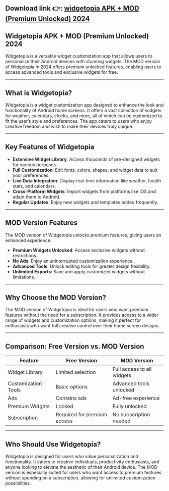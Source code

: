 ## **Download link 👉: [widgetopia APK + MOD (Premium Unlocked) 2024](https://tinyurl.com/2s3zze4x)**

## Widgetopia APK + MOD (Premium Unlocked) 2024  

Widgetopia is a versatile widget customization app that allows users to personalize their Android devices with stunning widgets. The MOD version of Widgetopia in 2024 offers premium unlocked features, enabling users to access advanced tools and exclusive widgets for free.  

---

## **What is Widgetopia?**  

Widgetopia is a widget customization app designed to enhance the look and functionality of Android home screens. It offers a vast collection of widgets for weather, calendars, clocks, and more, all of which can be customized to fit the user’s style and preferences. The app caters to users who enjoy creative freedom and wish to make their devices truly unique.  

---

## **Key Features of Widgetopia**  

- **Extensive Widget Library**: Access thousands of pre-designed widgets for various purposes.  
- **Full Customization**: Edit fonts, colors, shapes, and widget data to suit your preferences.  
- **Live Data Integration**: Display real-time information like weather, health stats, and calendars.  
- **Cross-Platform Widgets**: Import widgets from platforms like iOS and adapt them to Android.  
- **Regular Updates**: Enjoy new widgets and templates added frequently.  

---

## **MOD Version Features**  

The MOD version of Widgetopia unlocks premium features, giving users an enhanced experience.  

- **Premium Widgets Unlocked**: Access exclusive widgets without restrictions.  
- **No Ads**: Enjoy an uninterrupted customization experience.  
- **Advanced Tools**: Unlock editing tools for greater design flexibility.  
- **Unlimited Exports**: Save and apply customized widgets without limitations.  

---

## **Why Choose the MOD Version?**  

The MOD version of Widgetopia is ideal for users who want premium features without the need for a subscription. It provides access to a wider range of widgets and customization options, making it perfect for enthusiasts who want full creative control over their home screen designs.  

---

## **Comparison: Free Version vs. MOD Version**  

| **Feature**               | **Free Version**            | **MOD Version**                   |  
|----------------------------|-----------------------------|------------------------------------|  
| Widget Library             | Limited selection          | Full access to all widgets        |  
| Customization Tools        | Basic options              | Advanced tools unlocked           |  
| Ads                        | Contains ads               | Ad-free experience                |  
| Premium Widgets            | Locked                     | Fully unlocked                    |  
| Subscription               | Required for premium access| No subscription needed            |  

---

## **Who Should Use Widgetopia?**  

Widgetopia is designed for users who value personalization and functionality. It caters to creative individuals, productivity enthusiasts, and anyone looking to elevate the aesthetic of their Android device. The MOD version is especially suited for users who want access to premium features without spending on a subscription, allowing for unlimited customization possibilities.  
